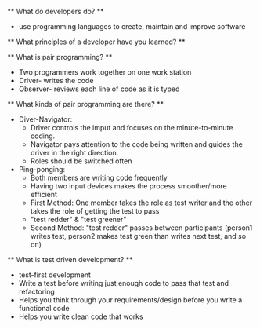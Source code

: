 ** What do developers do? **
 * use programming languages to create, maintain and improve software

** What principles of a developer have you learned? **

** What is pair programming? **
  * Two programmers work together on one work station
  * Driver- writes the code
  * Observer- reviews each line of code as it is typed

** What kinds of pair programming are there? **
  * Diver-Navigator:
    * Driver controls the imput and focuses on the minute-to-minute coding.
    * Navigator pays attention to the code being written and guides the driver in the right direction.
    * Roles should be switched often
  * Ping-ponging:
    * Both members are writing code frequently
    * Having two input devices makes the process smoother/more efficient
    * First Method: One member takes the role as test writer and the other takes the role of getting the test to pass
     * "test redder" & "test greener"
    * Second Method: "test redder" passes between participants (person1 writes test, person2 makes test green than writes next test, and so on)

** What is test driven development? **
  * test-first development
  * Write a test before writing just enough code to pass that test and refactoring
  * Helps you think through your requirements/design before you write a functional code
  * Helps you write clean code that works
